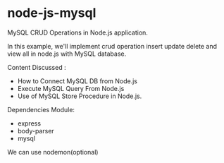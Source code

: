 # node-js-mysql
MySQL CRUD Operations in Node.js application.

In this example, we'll implement crud operation insert update delete and view all in node.js with MySQL database.

Content Discussed : 
- How to Connect MySQL DB from Node.js
- Execute MySQL Query From Node.js
- Use of MySQL Store Procedure in Node.js.

Dependencies Module:
- express
- body-parser
- mysql

We can use nodemon(optional)